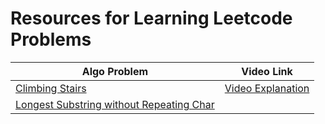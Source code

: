 # Resources for Learning Leetcode Problems


| Algo Problem | Video Link|
|---| ----|
|[Climbing Stairs](https://leetcode.com/problems/climbing-stairs/)| [Video Explanation](https://www.youtube.com/watch?v=Y0lT9Fck7qI)|
|[Longest Substring without Repeating Char](https://leetcode.com/problems/longest-substring-without-repeating-characters/)||